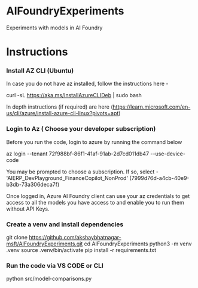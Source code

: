 # AIFoundryExperiments
Experiments with models in AI Foundry

# Instructions
### Install AZ CLI (Ubuntu)
In case you do not have az installed, follow the instructions here -

curl -sL https://aka.ms/InstallAzureCLIDeb | sudo bash

In depth instructions (if required) are here (https://learn.microsoft.com/en-us/cli/azure/install-azure-cli-linux?pivots=apt)

### Login to Az ( Choose your developer subscription)
Before you run the code, login to azure by running the command below

az login  --tenant 72f988bf-86f1-41af-91ab-2d7cd011db47 --use-device-code

You may be prompted to choose a subscription. If so, select -
'AIERP_DevPlayground_FinanceCopilot_NonProd' (7999d76d-a4cb-40e9-b3db-73a306deca7f)

Once logged in, Azure AI Foundry client can use your az credentials to get access to all the models you have access to and enable you to run them without API Keys.

### Create a venv and install dependencies

git clone https://github.com/akshaybhatnagar-msft/AIFoundryExperiments.git
cd AIFoundryExperiments
python3 -m venv .venv
source .venv/bin/activate
pip install -r requirements.txt

### Run the code via VS CODE or CLI
python src/model-comparisons.py




